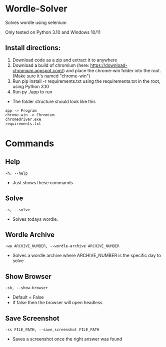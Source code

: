 # Wordle-Solver
Solves wordle using selenium

Only tested on Python 3.10 and Windows 10/11

Install directions:
---
1. Download code as a zip and extract it to anywhere
2. Download a build of chromium (here: https://download-chromium.appspot.com/) and place the chrome-win folder into the root. (Make sure it's named "chrome-win")
4. Run pip install -r requirements.txt using the requirements.txt in the root, using Python 3.10
5. Run py ./app to run

- The folder structure should look like this
```
app -> Program
chrome-win -> Chromium
chromedriver.exe
requirements.txt
```

# Commands
## Help
```
-h, --help
```
- Just shows these commands.
## Solve
```
-s, --solve
```
- Solves todays wordle.
## Wordle Archive
```
-wa ARCHIVE_NUMBER, --wordle-archive ARCHIVE_NUMBER
```
- Solves a wordle archive where ARCHIVE_NUMBER is the specific day to solve
## Show Browser
```
-sb, --show-browser
```
- Default = False
- If false then the browser will open headless
## Save Screenshot
```
-ss FILE_PATH, --save_screenshot FILE_PATH
```
- Saves a screenshot once the right answer was found
